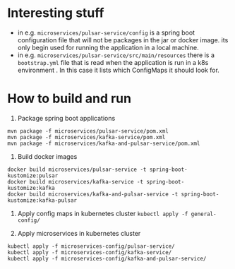# Interesting stuff
- in e.g. `microservices/pulsar-service/config` is a spring boot configuration file that will not be packages in the jar or docker image. its only begin used
 for running the application in a local machine.
 - in e.g. `microservices/pulsar-service/src/main/resources` there is a `bootstrap.yml` file that is read when the application is run in a k8s environment
 . In this case it lists which ConfigMaps it should look for.

# How to build and run
1. Package spring boot applications
```
mvn package -f microservices/pulsar-service/pom.xml
mvn package -f microservices/kafka-service/pom.xml
mvn package -f microservices/kafka-and-pulsar-service/pom.xml
```

1. Build docker images
```
docker build microservices/pulsar-service -t spring-boot-kustomize:pulsar
docker build microservices/kafka-service -t spring-boot-kustomize:kafka
docker build microservices/kafka-and-pulsar-service -t spring-boot-kustomize:kafka-pulsar
```
    
1. Apply config maps in kubernetes cluster
```kubectl apply -f general-config/```

1. Apply microservices in kubernetes cluster
```
kubectl apply -f microservices-config/pulsar-service/
kubectl apply -f microservices-config/kafka-service/
kubectl apply -f microservices-config/kafka-and-pulsar-service/
```
